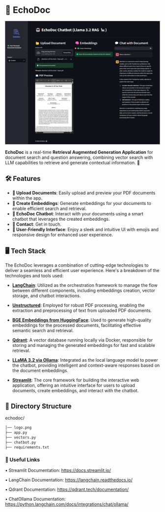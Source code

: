 # 🤖 EchoDoc

![EchoDoc](EchoDoc-Chatbot.png)

**EchoDoc** is a real-time **Retrieval Augmented Generation Application** for document search and question answering, combining vector search with LLM capabilities to retrieve and generate contextual information. 🚀


## 🛠️ Features

- **📂 Upload Documents**: Easily upload and preview your PDF documents within the app.
- **🧠 Create Embeddings**: Generate embeddings for your documents to enable efficient search and retrieval.
- **🤖 EchoDoc Chatbot**: Interact with your documents using a smart chatbot that leverages the created embeddings.
- **📧 Contact**: Get in touch.
- **🌟 User-Friendly Interface**: Enjoy a sleek and intuitive UI with emojis and responsive design for enhanced user experience.

## 🖥️ Tech Stack

The EchoDoc leverages a combination of cutting-edge technologies to deliver a seamless and efficient user experience. Here's a breakdown of the technologies and tools used:

- **[LangChain](https://langchain.readthedocs.io/)**: Utilized as the orchestration framework to manage the flow between different components, including embeddings creation, vector storage, and chatbot interactions.
  
- **[Unstructured](https://github.com/Unstructured-IO/unstructured)**: Employed for robust PDF processing, enabling the extraction and preprocessing of text from uploaded PDF documents.
  
- **[BGE Embeddings from HuggingFace](https://huggingface.co/BAAI/bge-small-en)**: Used to generate high-quality embeddings for the processed documents, facilitating effective semantic search and retrieval.
  
- **[Qdrant](https://qdrant.tech/)**: A vector database running locally via Docker, responsible for storing and managing the generated embeddings for fast and scalable retrieval.
  
- **[LLaMA 3.2 via Ollama](https://ollama.com/)**: Integrated as the local language model to power the chatbot, providing intelligent and context-aware responses based on the document embeddings.
  
- **[Streamlit](https://streamlit.io/)**: The core framework for building the interactive web application, offering an intuitive interface for users to upload documents, create embeddings, and interact with the chatbot.

## 📁 Directory Structure

echodoc/
```
│── logo.png
├── app.py
├── vectors.py
├── chatbot.py
├── requirements.txt
```

### 🔗 Useful Links


•	Streamlit Documentation: https://docs.streamlit.io/

•	LangChain Documentation: https://langchain.readthedocs.io/

•	Qdrant Documentation: https://qdrant.tech/documentation/

•	ChatOllama Documentation: https://python.langchain.com/docs/integrations/chat/ollama/
